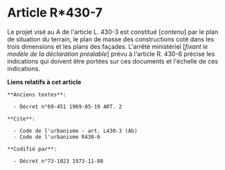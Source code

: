 # Article R*430-7

Le projet visé au A de l'article L. 430-3 est constitué [*contenu*] par le plan de situation du terrain, le plan de masse des
constructions coté dans les trois dimensions et les plans des façades. L'arrêté ministériel [*fixant le modèle de la
déclaration préalable*] prévu à l'article R. 430-6 précise les indications qui doivent être portées sur ces documents et
l'échelle de ces indications.

**Liens relatifs à cet article**

	**Anciens textes**:

	  - Décret n°69-451 1969-05-19 ART. 2

	**Cite**:

	  - Code de l'urbanisme - art. L430-3 (Ab)
	  - Code de l'urbanisme R430-6

	**Codifié par**:

	  - Décret n°73-1023 1973-11-08
